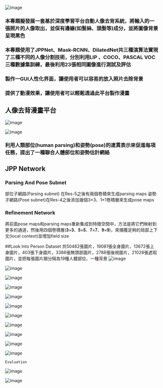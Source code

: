 ![image](https://github.com/03053020ITE/person-remove-background/blob/master/topic.PNG)

### 本專題擬發展一套基於深度學習平台自動人像去背系統，將輸入的一張照片的人像取出，並保有邊緣(如髮絲、頭髮等)成分，並將圖像背景呈現黑色
### 本專題使用了JPPNet、Mask-RCNN、DilatedNet共三種演算法實現了三種不同的人像分割技術，分別利用LIP 、COCO、PASCAL VOC三種數據集訓練，最後利用23張相同圖像進行測試及評估
### 製作一GUI人性化界面，讓使用者可以容易的放入照片去除背景
### 提供了動漫效果，讓使用者可以輕鬆透過此平台製作漫畫

## 人像去背漫畫平台

![image](https://github.com/03053020ITE/person-remove-background/blob/master/5.PNG)

![image](https://github.com/03053020ITE/person-remove-background/blob/master/jpp1.PNG)
### 利用人類部位(human parsing)和姿勢(pose)的連貫表示來促進每項任務，提出了一種聯合人體部位和姿勢估計網絡

## JPP Network
### Parsing And Pose Subnet
部位子網路(Parsing subnet) 在Res-5之後有兩個卷積來生成parsing maps
姿勢子網路(Pose subnet)在Res-4之後添加幾個3×3、1×1卷積層來生成pose maps
### Refinement Network
將前面pose maps和parsing maps重新集成到特徵空間中，方法是將它們映射到更多的通道，然後用四個卷積層(𝟑×𝟑、𝟓×𝟓、𝟕×𝟕、𝟗×𝟗)，來捕獲足夠的局部上下文(local context)並增加field size

##Look Into Person Dataset
共50462張圖片，19081張全身圖片，13672張上身圖片，403張下身圖片，3386張無頭部圖片，2788張後視圖片，21028張遮瑕圖片，並把每張圖片跟分隔為19種人體部位、一種背景
![image](https://github.com/03053020ITE/person-remove-background/blob/master/jpp%2Blip.PNG)

![image](https://github.com/03053020ITE/person-remove-background/blob/master/jpp%2Blip2.PNG)

![image](https://github.com/03053020ITE/person-remove-background/blob/master/jpp%2Blip3.PNG)

![image](https://github.com/03053020ITE/person-remove-background/blob/master/mask1.PNG)

![image](https://github.com/03053020ITE/person-remove-background/blob/master/mask%2Bcoco.PNG)

![image](https://github.com/03053020ITE/person-remove-background/blob/master/mask%2Bcoco1.PNG)

![image](https://github.com/03053020ITE/person-remove-background/blob/master/mask%2Bcoco2.PNG)

![image](https://github.com/03053020ITE/person-remove-background/blob/master/dilated1.PNG)

![image](https://github.com/03053020ITE/person-remove-background/blob/master/dilated2.PNG)

![image](https://github.com/03053020ITE/person-remove-background/blob/master/dilated3.PNG)

![image](https://github.com/03053020ITE/person-remove-background/blob/master/dilated4.PNG)
                                                
```
Evaluation
```

![image](https://github.com/03053020ITE/person-remove-background/blob/master/precision.PNG)

![image](https://github.com/03053020ITE/person-remove-background/blob/master/abstract.PNG
)








